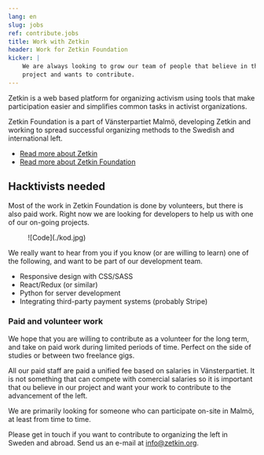 ```yaml
---
lang: en
slug: jobs
ref: contribute.jobs
title: Work with Zetkin
header: Work for Zetkin Foundation
kicker: |
    We are always looking to grow our team of people that believe in the Zetkin
    project and wants to contribute.
---
```


Zetkin is a web based platform for organizing activism using tools that make
participation easier and simplifies common tasks in activist organizations.

Zetkin Foundation is a part of Vänsterpartiet Malmö, developing Zetkin and
working to spread successful organizing methods to the Swedish and
international left.

* [Read more about Zetkin](/en/zetkin)
* [Read more about Zetkin Foundation](/en/foundation)

## Hacktivists needed
Most of the work in Zetkin Foundation is done by volunteers, but there is also
paid work. Right now we are looking for developers to help us with one of our
on-going projects.

<figure markdown="1">
![Code](./kod.jpg)
</figure>

We really want to hear from you if you know (or are willing to learn) one of
the following, and want to be part of our development team.

* Responsive design with CSS/SASS
* React/Redux (or similar)
* Python for server development
* Integrating third-party payment systems (probably Stripe)

### Paid and volunteer work
We hope that you are willing to contribute as a volunteer for the long term,
and take on paid work during limited periods of time. Perfect on the side of
studies or between two freelance gigs.

All our paid staff are paid a unified fee based on salaries in Vänsterpartiet.
It is not something that can compete with comercial salaries so it is
important that ou believe in our project and want your work to contribute to
the advancement of the left.

We are primarily looking for someone who can participate on-site in Malmö, at
least from time to time.

Please get in touch if you want to contribute to organizing the left in Sweden
and abroad. Send us an e-mail at [info@zetkin.org](mailto:info@zetkin.org).
